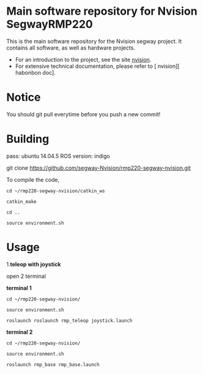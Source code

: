 # Main software repository for Nvision SegwayRMP220

This is the main software repository for the Nvision segway project. It contains all software, as well as hardware projects.

- For an introduction to the project, see the site [nvision](http:).
- For extensive technical documentation, please refer to [ nvision][ habonbon doc].

Notice
=======
You should git pull everytime before you push a new commit!


Building
========
pass: ubuntu 14.04.5
ROS version: indigo 

git clone https://github.com/segway-Nvision/rmp220-segway-nvision.git 

To compile the code, 

```
cd ~/rmp220-segway-nvision/catkin_ws

catkin_make

cd ..

source environment.sh
```

Usage
========

1.**teleop with joystick**

open 2 terminal

**terminal 1**

```bash=
cd ~/rmp220-segway-nvision/

source environment.sh

roslaunch roslaunch rmp_teleop joystick.launch
```

**terminal 2**

```bash=
cd ~/rmp220-segway-nvision/

source environment.sh

roslaunch rmp_base rmp_base.launch
```



